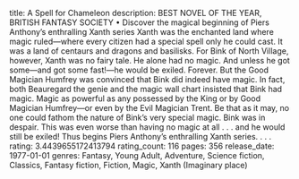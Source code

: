 title: A Spell for Chameleon
description: BEST NOVEL OF THE YEAR, BRITISH FANTASY SOCIETY • Discover the magical beginning of Piers Anthony’s enthralling Xanth series Xanth was the enchanted land where magic ruled—where every citizen had a special spell only he could cast. It was a land of centaurs and dragons and basilisks. For Bink of North Village, however, Xanth was no fairy tale. He alone had no magic. And unless he got some—and got some fast!—he would be exiled. Forever. But the Good Magician Humfrey was convinced that Bink did indeed have magic. In fact, both Beauregard the genie and the magic wall chart insisted that Bink had magic. Magic as powerful as any possessed by the King or by Good Magician Humfrey—or even by the Evil Magician Trent. Be that as it may, no one could fathom the nature of Bink’s very special magic. Bink was in despair. This was even worse than having no magic at all . . . and he would still be exiled! Thus begins Piers Anthony’s enthralling Xanth series. . . .
rating: 3.4439655172413794
rating_count: 116
pages: 356
release_date: 1977-01-01
genres: Fantasy, Young Adult, Adventure, Science fiction, Classics, Fantasy fiction, Fiction, Magic, Xanth (Imaginary place)